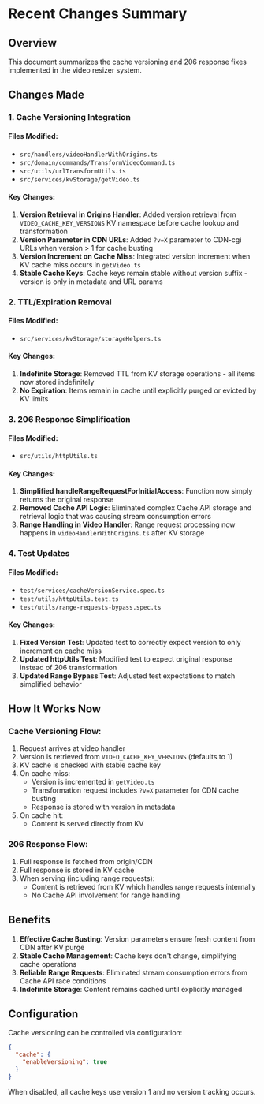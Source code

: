 # Recent Changes Summary

## Overview
This document summarizes the cache versioning and 206 response fixes implemented in the video resizer system.

## Changes Made

### 1. Cache Versioning Integration

#### Files Modified:
- `src/handlers/videoHandlerWithOrigins.ts`
- `src/domain/commands/TransformVideoCommand.ts`
- `src/utils/urlTransformUtils.ts`
- `src/services/kvStorage/getVideo.ts`

#### Key Changes:
1. **Version Retrieval in Origins Handler**: Added version retrieval from `VIDEO_CACHE_KEY_VERSIONS` KV namespace before cache lookup and transformation
2. **Version Parameter in CDN URLs**: Added `?v=X` parameter to CDN-cgi URLs when version > 1 for cache busting
3. **Version Increment on Cache Miss**: Integrated version increment when KV cache miss occurs in `getVideo.ts`
4. **Stable Cache Keys**: Cache keys remain stable without version suffix - version is only in metadata and URL params

### 2. TTL/Expiration Removal

#### Files Modified:
- `src/services/kvStorage/storageHelpers.ts`

#### Key Changes:
1. **Indefinite Storage**: Removed TTL from KV storage operations - all items now stored indefinitely
2. **No Expiration**: Items remain in cache until explicitly purged or evicted by KV limits

### 3. 206 Response Simplification

#### Files Modified:
- `src/utils/httpUtils.ts`

#### Key Changes:
1. **Simplified handleRangeRequestForInitialAccess**: Function now simply returns the original response
2. **Removed Cache API Logic**: Eliminated complex Cache API storage and retrieval logic that was causing stream consumption errors
3. **Range Handling in Video Handler**: Range request processing now happens in `videoHandlerWithOrigins.ts` after KV storage

### 4. Test Updates

#### Files Modified:
- `test/services/cacheVersionService.spec.ts`
- `test/utils/httpUtils.test.ts`
- `test/utils/range-requests-bypass.spec.ts`

#### Key Changes:
1. **Fixed Version Test**: Updated test to correctly expect version to only increment on cache miss
2. **Updated httpUtils Test**: Modified test to expect original response instead of 206 transformation
3. **Updated Range Bypass Test**: Adjusted test expectations to match simplified behavior

## How It Works Now

### Cache Versioning Flow:
1. Request arrives at video handler
2. Version is retrieved from `VIDEO_CACHE_KEY_VERSIONS` (defaults to 1)
3. KV cache is checked with stable cache key
4. On cache miss:
   - Version is incremented in `getVideo.ts`
   - Transformation request includes `?v=X` parameter for CDN cache busting
   - Response is stored with version in metadata
5. On cache hit:
   - Content is served directly from KV

### 206 Response Flow:
1. Full response is fetched from origin/CDN
2. Full response is stored in KV cache
3. When serving (including range requests):
   - Content is retrieved from KV which handles range requests internally
   - No Cache API involvement for range handling

## Benefits

1. **Effective Cache Busting**: Version parameters ensure fresh content from CDN after KV purge
2. **Stable Cache Management**: Cache keys don't change, simplifying cache operations
3. **Reliable Range Requests**: Eliminated stream consumption errors from Cache API race conditions
4. **Indefinite Storage**: Content remains cached until explicitly managed

## Configuration

Cache versioning can be controlled via configuration:
```json
{
  "cache": {
    "enableVersioning": true
  }
}
```

When disabled, all cache keys use version 1 and no version tracking occurs.
